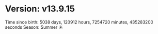 # Version: v13.9.15
Time since birth: 5038 days, 120912 hours, 7254720 minutes, 435283200 seconds
Season: Summer ☀️
